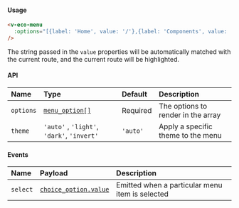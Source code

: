 #### Usage

```html
<v-eco-menu
  :options="[{label: 'Home', value: '/'},{label: 'Components', value: '/components', children: [{label:'hello'}]}]"
/>
```

The string passed in the `value` properties will be automatically matched with the current route, and the current route will be highlighted.

#### API

| Name      | Type                                       | Default  | Description                        |
| :-------- | :----------------------------------------- | :------- | :--------------------------------- |
| `options` | [`menu_option[]`](/guide/types)            | Required | The options to render in the array |
| `theme`   | `'auto'` , `'light'`, `'dark'`, `'invert'` | `'auto'` | Apply a specific theme to the menu |

#### Events

| Name     | Payload                               | Description                                     |
| :------- | :------------------------------------ | :---------------------------------------------- |
| `select` | [`choice_option.value`](/guide/types) | Emitted when a particular menu item is selected |
